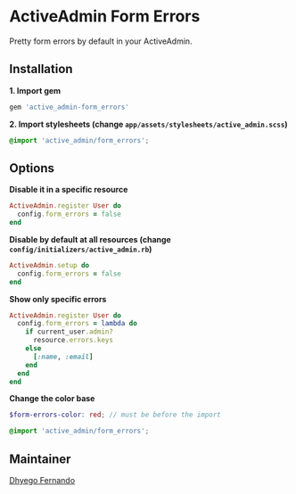 # ActiveAdmin Form Errors
Pretty form errors by default in your ActiveAdmin.

## Installation
**1. Import gem**
```ruby
gem 'active_admin-form_errors'
```

**2. Import stylesheets (change `app/assets/stylesheets/active_admin.scss`)**
```scss
@import 'active_admin/form_errors';
```

## Options
**Disable it in a specific resource**
```ruby
ActiveAdmin.register User do
  config.form_errors = false
end
```

**Disable by default at all resources (change `config/initializers/active_admin.rb`)**
```ruby
ActiveAdmin.setup do
  config.form_errors = false
end
```

**Show only specific errors**
```ruby
ActiveAdmin.register User do
  config.form_errors = lambda do
    if current_user.admin?
      resource.errors.keys
    else
      [:name, :email]
    end
  end
end
```

**Change the color base**
```scss
$form-errors-color: red; // must be before the import

@import 'active_admin/form_errors';
```

## Maintainer
[Dhyego Fernando](https://github.com/dhyegofernando)
